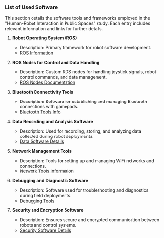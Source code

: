 ### List of Used Software

This section details the software tools and frameworks employed in the "Human-Robot Interaction in Public Spaces" study. Each entry includes relevant information and links for further details.

1. **Robot Operating System (ROS)**
   - Description: Primary framework for robot software development.
   - [ROS Information](https://www.ros.org/)

2. **ROS Nodes for Control and Data Handling**
   - Description: Custom ROS nodes for handling joystick signals, robot control commands, and data management.
   - [ROS Nodes Documentation](#)

3. **Bluetooth Connectivity Tools**
   - Description: Software for establishing and managing Bluetooth connections with gamepads.
   - [Bluetooth Tools Info](#)

4. **Data Recording and Analysis Software**
   - Description: Used for recording, storing, and analyzing data collected during robot deployments.
   - [Data Software Details](#)

5. **Network Management Tools**
   - Description: Tools for setting up and managing WiFi networks and connections.
   - [Network Tools Information](#)

6. **Debugging and Diagnostic Software**
   - Description: Software used for troubleshooting and diagnostics during field deployments.
   - [Debugging Tools](#)

7. **Security and Encryption Software**
   - Description: Ensures secure and encrypted communication between robots and control systems.
   - [Security Software Details](#)
